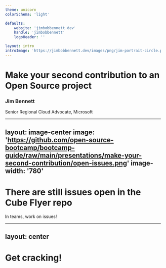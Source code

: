 ```yaml
---
theme: unicorn
colorSchema: 'light'

defaults:
    website: 'jimbobbennett.dev'
    handle: 'jimbobbennett'
    logoHeader: ''

layout: intro
introImage: 'https://jimbobbennett.dev/images/png/jim-portrait-circle.png'
---
```


# Make your second contribution to an Open Source project

### Jim Bennett

Senior Regional Cloud Advocate, Microsoft

<!-- 
Hi, I am name.

This session is all about making your second contribution to Flappy Cube!

-->

---
layout: image-center
image: 'https://github.com/open-source-bootcamp/bootcamp-guide/raw/main/presentations/make-your-second-contribution/open-issues.png'
image-width: '780'
---

# There are still issues open in the Cube Flyer repo

In teams, work on issues!

<!--

We fixed one issue, but we have 4 more. Your job is to fix issues and get the changes merged.

-->


---
layout: center
---

# Get cracking!

<!--

In your teams, work on the issues. You can either pick one issue per team member, or have multiple team members collaborating. The goal is to get the issues merged into the project owners repo.
Mentors are here to help!

-->
